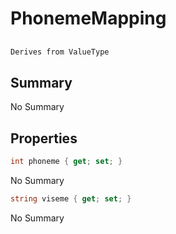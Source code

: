 # PhonemeMapping

## 
```c#
Derives from ValueType
```

## Summary

No Summary
## Properties

```c#
int phoneme { get; set; } 
```
No Summary
```c#
string viseme { get; set; } 
```
No Summary
